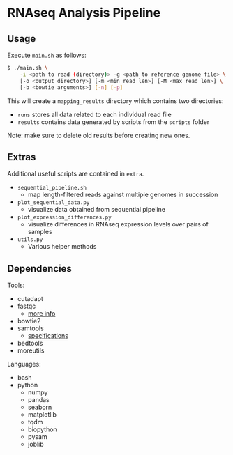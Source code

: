 # RNAseq Analysis Pipeline

## Usage

Execute `main.sh` as follows:
```bash
$ ./main.sh \
    -i <path to read (directory)> -g <path to reference genome file> \
    [-o <output directory>] [-m <min read len>] [-M <max read len>] \
    [-b <bowtie arguments>] [-n] [-p]
```
This will create a `mapping_results` directory which contains two directories:
* `runs` stores all data related to each individual read file
* `results` contains data generated by scripts from the `scripts` folder

Note: make sure to delete old results before creating new ones.

## Extras

Additional useful scripts are contained in `extra`.

* `sequential_pipeline.sh`
  * map length-filtered reads against multiple genomes in succession
* `plot_sequential_data.py`
  * visualize data obtained from sequential pipeline
* `plot_expression_differences.py`
  * visualize differences in RNAseq expression levels over pairs of samples
* `utils.py`
  * Various helper methods

## Dependencies

Tools:
* cutadapt
* fastqc
  * [more info](http://www.bioinformatics.babraham.ac.uk/projects/fastqc/Help/3%20Analysis%20Modules/)
* bowtie2
* samtools
  * [specifications](https://samtools.github.io/hts-specs/SAMv1.pdf)
* bedtools
* moreutils

Languages:
* bash
* python
  * numpy
  * pandas
  * seaborn
  * matplotlib
  * tqdm
  * biopython
  * pysam
  * joblib
